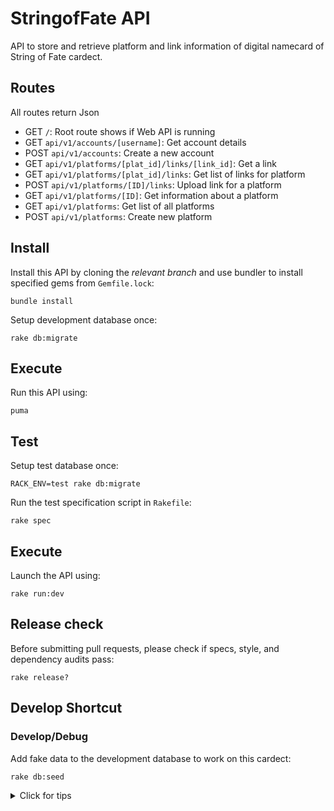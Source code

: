 # StringofFate API

API to store and retrieve platform and link information of digital namecard of String of Fate cardect.

## Routes

All routes return Json

- GET  `/`: Root route shows if Web API is running
- GET  `api/v1/accounts/[username]`: Get account details
- POST  `api/v1/accounts`: Create a new account
- GET  `api/v1/platforms/[plat_id]/links/[link_id]`: Get a link
- GET  `api/v1/platforms/[plat_id]/links`: Get list of links for platform
- POST `api/v1/platforms/[ID]/links`: Upload link for a platform
- GET  `api/v1/platforms/[ID]`: Get information about a platform
- GET  `api/v1/platforms`: Get list of all platforms
- POST `api/v1/platforms`: Create new platform

## Install

Install this API by cloning the *relevant branch* and use bundler to install specified gems from `Gemfile.lock`:

```shell
bundle install
```

Setup development database once:

```shell
rake db:migrate
```

## Execute

Run this API using:

```shell
puma
```

## Test

Setup test database once:

```shell
RACK_ENV=test rake db:migrate
```

Run the test specification script in `Rakefile`:

```shell
rake spec
```
## Execute

Launch the API using:

```shell
rake run:dev
```


## Release check

Before submitting pull requests, please check if specs, style, and dependency audits pass:

```shell
rake release?
```

## Develop Shortcut
### Develop/Debug

Add fake data to the development database to work on this cardect:

```shell
rake db:seed
```

<details>
<summary> Click for tips</summary>
&nbsp

## DB drop and migrate again shortcut

### For DEV
 ```shell
rake db:rebuild
```

### For Test
```shell
RACK_ENV=test rake db:rebuild
```

## Test puma working using httpie
```shell
http -v GET http://0.0.0.0:9292/
```
</details>

